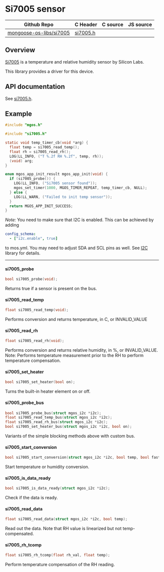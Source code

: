 # Si7005 sensor
| Github Repo | C Header | C source  | JS source |
| ----------- | -------- | --------  | ----------------- |
| [mongoose-os-libs/si7005](https://github.com/mongoose-os-libs/si7005) | [si7005.h](https://github.com/mongoose-os-libs/si7005/tree/master/include/si7005.h) | &nbsp;  | &nbsp;         |



## Overview

[Si7005](https://eu.mouser.com/new/Silicon-Laboratories/silabs-si7005/) is a temperature and relative humidity sensor by Silicon Labs.

This library provides a driver for this device.

## API documentation

See [si7005.h](include/si7005.h).

## Example


```c
#include "mgos.h"

#include "si7005.h"

static void temp_timer_cb(void *arg) {
  float temp = si7005_read_temp();
  float rh = si7005_read_rh();
  LOG(LL_INFO, ("T %.2f RH %.2f", temp, rh));
  (void) arg;
}

enum mgos_app_init_result mgos_app_init(void) {
  if (si7005_probe()) {
    LOG(LL_INFO, ("Si7005 sensor found"));
    mgos_set_timer(1000, MGOS_TIMER_REPEAT, temp_timer_cb, NULL);
  } else {
    LOG(LL_WARN, ("Failed to init temp sensor"));
  }
  return MGOS_APP_INIT_SUCCESS;
}
```

_Note:_ You need to make sure that I2C is enabled. This can be achieved by adding
```yaml
config_schema:
  - ["i2c.enable", true]
```
to mos.yml. You may need to adjust SDA and SCL pins as well.
See [I2C](https://github.com/mongoose-os-libs/i2c) library for details.


 ----- 
#### si7005_probe

```c
bool si7005_probe(void);
```
 Returns true if a sensor is present on the bus. 
#### si7005_read_temp

```c
float si7005_read_temp(void);
```
 Performs conversion and returns temperature, in C, or INVALID_VALUE 
#### si7005_read_rh

```c
float si7005_read_rh(void);
```

Performs conversion and returns relative humidity, in %, or INVALID_VALUE.
Note: Performs temperature measurement prior to the RH to perform temperature
compensation.
 
#### si7005_set_heater

```c
bool si7005_set_heater(bool on);
```
 Turns the built-in heater element on or off. 
#### si7005_probe_bus

```c
bool si7005_probe_bus(struct mgos_i2c *i2c);
float si7005_read_temp_bus(struct mgos_i2c *i2c);
float si7005_read_rh_bus(struct mgos_i2c *i2c);
bool si7005_set_heater_bus(struct mgos_i2c *i2c, bool on);
```
 Variants of the simple blocking methods above with custom bus. 
#### si7005_start_conversion

```c
bool si7005_start_conversion(struct mgos_i2c *i2c, bool temp, bool fast);
```
 Start temperature or humidity conversion. 
#### si7005_is_data_ready

```c
bool si7005_is_data_ready(struct mgos_i2c *i2c);
```
 Check if the data is ready. 
#### si7005_read_data

```c
float si7005_read_data(struct mgos_i2c *i2c, bool temp);
```

Read out the data.
Note that RH value is linearized but not temp-compensated.
 
#### si7005_rh_tcomp

```c
float si7005_rh_tcomp(float rh_val, float temp);
```
 Perform temperature compensation of the RH reading. 
